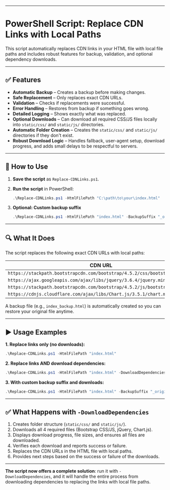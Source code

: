 
---

# PowerShell Script: Replace CDN Links with Local Paths

This script automatically replaces CDN links in your HTML file with local file paths and includes robust features for backup, validation, and optional dependency downloads.

---

## ✅ Features

* **Automatic Backup** – Creates a backup before making changes.
* **Safe Replacement** – Only replaces exact CDN URLs.
* **Validation** – Checks if replacements were successful.
* **Error Handling** – Restores from backup if something goes wrong.
* **Detailed Logging** – Shows exactly what was replaced.
* **Optional Downloads** – Can download all required CSS/JS files locally into `static/css/` and `static/js/` directories.
* **Automatic Folder Creation** – Creates the `static/css/` and `static/js/` directories if they don't exist.
* **Robust Download Logic** – Handles fallback, user-agent setup, download progress, and adds small delays to be respectful to servers.

---

## 🔧 How to Use

1. **Save the script** as `Replace-CDNLinks.ps1`.
2. **Run the script** in PowerShell:

   ```powershell
   .\Replace-CDNLinks.ps1 -HtmlFilePath "C:\path\to\your\index.html"
   ```
3. **Optional: Custom backup suffix**

   ```powershell
   .\Replace-CDNLinks.ps1 -HtmlFilePath "index.html" -BackupSuffix "_original"
   ```

---

## 🔍 What It Does

The script replaces the following exact CDN URLs with local paths:

| **CDN URL**                                                                | **Replaced With**              |
| -------------------------------------------------------------------------- | ------------------------------ |
| `https://stackpath.bootstrapcdn.com/bootstrap/4.5.2/css/bootstrap.min.css` | `static/css/bootstrap.min.css` |
| `https://ajax.googleapis.com/ajax/libs/jquery/3.6.4/jquery.min.js`         | `static/js/jquery.min.js`      |
| `https://stackpath.bootstrapcdn.com/bootstrap/4.5.2/js/bootstrap.min.js`   | `static/js/bootstrap.min.js`   |
| `https://cdnjs.cloudflare.com/ajax/libs/Chart.js/3.5.1/chart.min.js`       | `static/js/chart.min.js`       |

A backup file (e.g., `index_backup.html`) is automatically created so you can restore your original file anytime.

---

## ▶ Usage Examples

**1. Replace links only (no downloads):**

```powershell
.\Replace-CDNLinks.ps1 -HtmlFilePath "index.html"
```

**2. Replace links AND download dependencies:**

```powershell
.\Replace-CDNLinks.ps1 -HtmlFilePath "index.html" -DownloadDependencies
```

**3. With custom backup suffix and downloads:**

```powershell
.\Replace-CDNLinks.ps1 -HtmlFilePath "index.html" -BackupSuffix "_original" -DownloadDependencies
```

---

## ✅ What Happens with `-DownloadDependencies`

1. Creates folder structure (`static/css/` and `static/js/`).
2. Downloads all 4 required files (Bootstrap CSS/JS, jQuery, Chart.js).
3. Displays download progress, file sizes, and ensures all files are downloaded.
4. Verifies each download and reports success or failure.
5. Replaces the CDN URLs in the HTML file with local paths.
6. Provides next steps based on the success or failure of the downloads.

---

**The script now offers a complete solution**: run it with `-DownloadDependencies`, and it will handle the entire process from downloading dependencies to replacing the links with local file paths.
